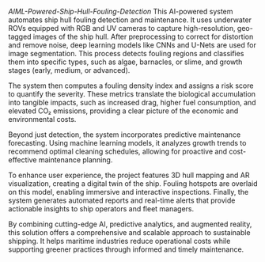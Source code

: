 *AIML-Powered-Ship-Hull-Fouling-Detection*
This AI-powered system automates ship hull fouling detection and maintenance. It uses underwater ROVs equipped with RGB and UV cameras to capture high-resolution, geo-tagged images of the ship hull. After preprocessing to correct for distortion and remove noise, deep learning models like CNNs and U-Nets are used for image segmentation. This process detects fouling regions and classifies them into specific types, such as algae, barnacles, or slime, and growth stages (early, medium, or advanced).

The system then computes a fouling density index and assigns a risk score to quantify the severity. These metrics translate the biological accumulation into tangible impacts, such as increased drag, higher fuel consumption, and elevated CO₂ emissions, providing a clear picture of the economic and environmental costs.

Beyond just detection, the system incorporates predictive maintenance forecasting. Using machine learning models, it analyzes growth trends to recommend optimal cleaning schedules, allowing for proactive and cost-effective maintenance planning.

To enhance user experience, the project features 3D hull mapping and AR visualization, creating a digital twin of the ship. Fouling hotspots are overlaid on this model, enabling immersive and interactive inspections. Finally, the system generates automated reports and real-time alerts that provide actionable insights to ship operators and fleet managers.

By combining cutting-edge AI, predictive analytics, and augmented reality, this solution offers a comprehensive and scalable approach to sustainable shipping. It helps maritime industries reduce operational costs while supporting greener practices through informed and timely maintenance.
